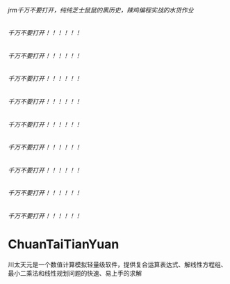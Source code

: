 ###### jrm千万不要打开，纯纯芝士鼠鼠的黑历史，辣鸡编程实战的水货作业
###### 千万不要打开！！！！！！
###### 千万不要打开！！！！！！
###### 千万不要打开！！！！！！
###### 千万不要打开！！！！！！
###### 千万不要打开！！！！！！
###### 千万不要打开！！！！！！
###### 千万不要打开！！！！！！
###### 千万不要打开！！！！！！
###### 千万不要打开！！！！！！






# ChuanTaiTianYuan
川太天元是一个数值计算模拟轻量级软件，提供复合运算表达式、解线性方程组、最小二乘法和线性规划问题的快速、易上手的求解
